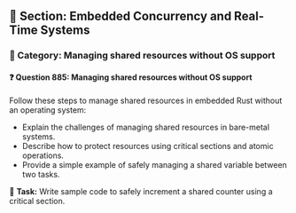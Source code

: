 ## 📘 Section: Embedded Concurrency and Real-Time Systems  
### 🔹 Category: Managing shared resources without OS support  
#### ❓ Question 885: Managing shared resources without OS support

Follow these steps to manage shared resources in embedded Rust without an operating system:

- Explain the challenges of managing shared resources in bare-metal systems.
- Describe how to protect resources using critical sections and atomic operations.
- Provide a simple example of safely managing a shared variable between two tasks.

🔧 **Task:** Write sample code to safely increment a shared counter using a critical section.
